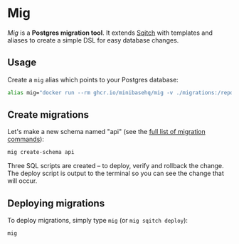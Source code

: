 # Mig

_Mig_ is a **Postgres migration tool**. It extends
[Sqitch](https://sqitch.org/) with templates and aliases to create a simple DSL
for easy database changes.

## Usage

Create a `mig` alias which points to your Postgres database:

```sh
alias mig="docker run --rm ghcr.io/minibasehq/mig -v ./migrations:/repo:rw --env SQITCH_TARGET=postgres://user:pass@localhost:5432/app"
```

## Create migrations

Let's make a new schema named "api" (see the [full list of migration
commands](wiki)):

```sh
mig create-schema api
```

Three SQL scripts are created – to deploy, verify and rollback the change. The
deploy script is output to the terminal so you can see the change that will
occur.

## Deploying migrations

To deploy migrations, simply type `mig` (or `mig sqitch deploy`):

```sh
mig
```
